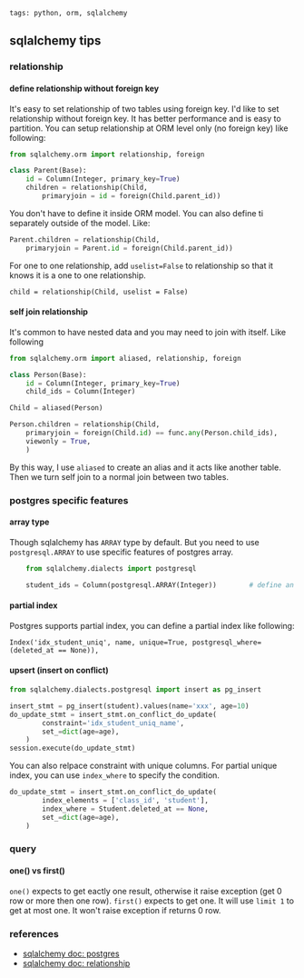```metadata
tags: python, orm, sqlalchemy
```

## sqlalchemy tips


### relationship
#### define relationship without foreign key
It's easy to set relationship of two tables using foreign key. I'd like to set relationship
 without foreign key. It has better performance and is easy to partition. You can setup
 relationship at ORM level only (no foreign key) like following:

```python
from sqlalchemy.orm import relationship, foreign

class Parent(Base):
    id = Column(Integer, primary_key=True)
    children = relationship(Child,
        primaryjoin = id = foreign(Child.parent_id))
```

You don't have to define it inside ORM model. You can also define ti separately outside
 of the model. Like:

```python
Parent.children = relationship(Child,
    primaryjoin = Parent.id = foreign(Child.parent_id))
```

For one to one relationship, add `uselist=False` to relationship so that it knows it is
 a one to one relationship.

    child = relationship(Child, uselist = False)

#### self join relationship
It's common to have nested data and you may need to join with itself. Like following

```python
from sqlalchemy.orm import aliased, relationship, foreign

class Person(Base):
    id = Column(Integer, primary_key=True)
    child_ids = Column(Integer)

Child = aliased(Person)

Person.children = relationship(Child,
    primaryjoin = foreign(Child.id) == func.any(Person.child_ids),
    viewonly = True,
    )
```

By this way, I use `aliased` to create an alias and it acts like another table. Then
 we turn self join to a normal join between two tables.


### postgres specific features

#### array type
Though sqlalchemy has `ARRAY` type by default. But you need to use `postgresql.ARRAY`
 to use specific features of postgres array.

```python
    from sqlalchemy.dialects import postgresql

    student_ids = Column(postgresql.ARRAY(Integer))        # define an array column
```

#### partial index
Postgres supports partial index, you can define a partial index like following:

    Index('idx_student_uniq', name, unique=True, postgresql_where=(deleted_at == None)),

#### upsert (insert on conflict)

```python
from sqlalchemy.dialects.postgresql import insert as pg_insert

insert_stmt = pg_insert(student).values(name='xxx', age=10)
do_update_stmt = insert_stmt.on_conflict_do_update(
        constraint='idx_student_uniq_name',
        set_=dict(age=age),
    )
session.execute(do_update_stmt)
```

You can also relpace constraint with unique columns. For partial unique index, you can
 use `index_where` to specify the condition.

```python
do_update_stmt = insert_stmt.on_conflict_do_update(
        index_elements = ['class_id', 'student'],
        index_where = Student.deleted_at == None,
        set_=dict(age=age),
    )
```

### query
#### one() vs first()
`one()` expects to get eactly one result, otherwise it raise exception (get 0 row or
 more then one row). `first()` expects to get one. It will use `limit 1` to get at
 most one. It won't raise exception if returns 0 row.

### references
- [sqlalchemy doc: postgres](https://docs.sqlalchemy.org/en/14/dialects/postgresql.html)
- [sqlalchemy doc: relationship](https://docs.sqlalchemy.org/en/14/orm/basic_relationships.html)

